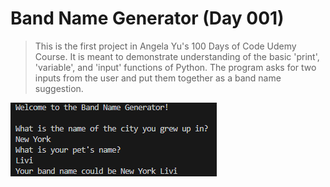 # Band Name Generator (Day 001)
> This is the first project in Angela Yu's 100 Days of Code Udemy Course. It is meant to demonstrate understanding of the basic 'print', 'variable', and 'input' functions of Python. The program asks for two inputs from the user and put them together as a band name suggestion.
> 
![Screenshot](./GeneratorScreenshot.png)
